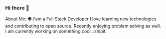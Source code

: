 ### Hi there 👋

About Me: 👽
i'am a Full Stack Developer 
I love learning new technologies and contributing to open source. Recently enjoying problem solving as well.
I am currently working on something cool. :shipit:
